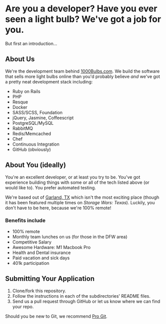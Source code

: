 # Are you a developer? Have you ever seen a light bulb? We've got a job for you. #

But first an introduction...

## About Us ##

We're the development team behind [1000Bulbs.com](http://www.1000bulbs.com). We build the software that sells more light bulbs online than you'd probably believe *and* we've got a pretty neat development stack including:

* Ruby on Rails
* PHP
* Resque
* Docker
* SASS/SCSS, Foundation
* jQuery, Jasmine, Coffeescript
* PostgreSQL/MySQL
* RabbitMQ
* Redis/Memcached
* Chef
* Continuous Integration
* GitHub (obviously)

## About You (ideally) ##

You're an excellent developer, or at least you try to be. You've got experience building things with some or all of the tech listed above (or would like to). You prefer automated testing.

We're based out of [Garland, TX](https://www.youtube.com/watch?v=Hf8hCZpEpFo) which isn't the most exciting place (though it has been featured multiple times on *Storage Wars: Texas*). Luckily, you don't have to be here, because we're 100% remote!

### Benefits include ###

* 100% remote
* Monthly team lunches on us (for those in the DFW area)
* Competitive Salary
* Awesome Hardware: M1 Macbook Pro
* Health and Dental insurance
* Paid vacation and sick days
* 401k participation

## Submitting Your Application ##

1. Clone/fork this repository.
2. Follow the instructions in each of the subdirectories' README files.
3. Send us a pull request through GitHub or let us know where we can find your repo.

Should you be new to Git, we recommend [Pro Git](http://git-scm.com/book).
